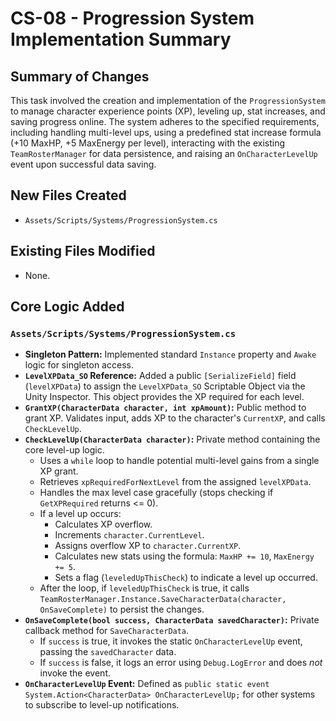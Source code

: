 # CS-08 - Progression System Implementation Summary

## Summary of Changes

This task involved the creation and implementation of the `ProgressionSystem` to manage character experience points (XP), leveling up, stat increases, and saving progress online. The system adheres to the specified requirements, including handling multi-level ups, using a predefined stat increase formula (+10 MaxHP, +5 MaxEnergy per level), interacting with the existing `TeamRosterManager` for data persistence, and raising an `OnCharacterLevelUp` event upon successful data saving.

## New Files Created

*   `Assets/Scripts/Systems/ProgressionSystem.cs`

## Existing Files Modified

*   None.

## Core Logic Added

### `Assets/Scripts/Systems/ProgressionSystem.cs`

*   **Singleton Pattern:** Implemented standard `Instance` property and `Awake` logic for singleton access.
*   **`LevelXPData_SO` Reference:** Added a public `[SerializeField]` field (`levelXPData`) to assign the `LevelXPData_SO` Scriptable Object via the Unity Inspector. This object provides the XP required for each level.
*   **`GrantXP(CharacterData character, int xpAmount)`:** Public method to grant XP. Validates input, adds XP to the character's `CurrentXP`, and calls `CheckLevelUp`.
*   **`CheckLevelUp(CharacterData character)`:** Private method containing the core level-up logic.
    *   Uses a `while` loop to handle potential multi-level gains from a single XP grant.
    *   Retrieves `xpRequiredForNextLevel` from the assigned `levelXPData`.
    *   Handles the max level case gracefully (stops checking if `GetXPRequired` returns <= 0).
    *   If a level up occurs:
        *   Calculates XP overflow.
        *   Increments `character.CurrentLevel`.
        *   Assigns overflow XP to `character.CurrentXP`.
        *   Calculates new stats using the formula: `MaxHP += 10`, `MaxEnergy += 5`.
        *   Sets a flag (`leveledUpThisCheck`) to indicate a level up occurred.
    *   After the loop, if `leveledUpThisCheck` is true, it calls `TeamRosterManager.Instance.SaveCharacterData(character, OnSaveComplete)` to persist the changes.
*   **`OnSaveComplete(bool success, CharacterData savedCharacter)`:** Private callback method for `SaveCharacterData`.
    *   If `success` is true, it invokes the static `OnCharacterLevelUp` event, passing the `savedCharacter` data.
    *   If `success` is false, it logs an error using `Debug.LogError` and does *not* invoke the event.
*   **`OnCharacterLevelUp` Event:** Defined as `public static event System.Action<CharacterData> OnCharacterLevelUp;` for other systems to subscribe to level-up notifications.